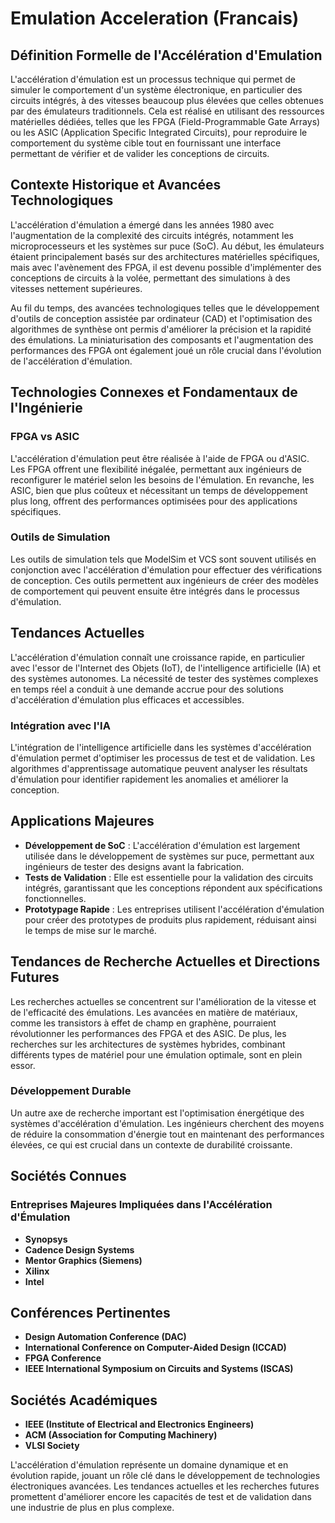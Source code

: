 # Emulation Acceleration (Francais)

## Définition Formelle de l'Accélération d'Emulation

L'accélération d'émulation est un processus technique qui permet de simuler le comportement d'un système électronique, en particulier des circuits intégrés, à des vitesses beaucoup plus élevées que celles obtenues par des émulateurs traditionnels. Cela est réalisé en utilisant des ressources matérielles dédiées, telles que les FPGA (Field-Programmable Gate Arrays) ou les ASIC (Application Specific Integrated Circuits), pour reproduire le comportement du système cible tout en fournissant une interface permettant de vérifier et de valider les conceptions de circuits.

## Contexte Historique et Avancées Technologiques

L'accélération d'émulation a émergé dans les années 1980 avec l'augmentation de la complexité des circuits intégrés, notamment les microprocesseurs et les systèmes sur puce (SoC). Au début, les émulateurs étaient principalement basés sur des architectures matérielles spécifiques, mais avec l'avènement des FPGA, il est devenu possible d'implémenter des conceptions de circuits à la volée, permettant des simulations à des vitesses nettement supérieures.

Au fil du temps, des avancées technologiques telles que le développement d'outils de conception assistée par ordinateur (CAD) et l'optimisation des algorithmes de synthèse ont permis d'améliorer la précision et la rapidité des émulations. La miniaturisation des composants et l'augmentation des performances des FPGA ont également joué un rôle crucial dans l'évolution de l'accélération d'émulation.

## Technologies Connexes et Fondamentaux de l'Ingénierie

### FPGA vs ASIC

L'accélération d'émulation peut être réalisée à l'aide de FPGA ou d'ASIC. Les FPGA offrent une flexibilité inégalée, permettant aux ingénieurs de reconfigurer le matériel selon les besoins de l'émulation. En revanche, les ASIC, bien que plus coûteux et nécessitant un temps de développement plus long, offrent des performances optimisées pour des applications spécifiques.

### Outils de Simulation

Les outils de simulation tels que ModelSim et VCS sont souvent utilisés en conjonction avec l'accélération d'émulation pour effectuer des vérifications de conception. Ces outils permettent aux ingénieurs de créer des modèles de comportement qui peuvent ensuite être intégrés dans le processus d'émulation.

## Tendances Actuelles

L'accélération d'émulation connaît une croissance rapide, en particulier avec l'essor de l'Internet des Objets (IoT), de l'intelligence artificielle (IA) et des systèmes autonomes. La nécessité de tester des systèmes complexes en temps réel a conduit à une demande accrue pour des solutions d'accélération d'émulation plus efficaces et accessibles.

### Intégration avec l'IA

L'intégration de l'intelligence artificielle dans les systèmes d'accélération d'émulation permet d'optimiser les processus de test et de validation. Les algorithmes d'apprentissage automatique peuvent analyser les résultats d'émulation pour identifier rapidement les anomalies et améliorer la conception.

## Applications Majeures

- **Développement de SoC** : L'accélération d'émulation est largement utilisée dans le développement de systèmes sur puce, permettant aux ingénieurs de tester des designs avant la fabrication.
- **Tests de Validation** : Elle est essentielle pour la validation des circuits intégrés, garantissant que les conceptions répondent aux spécifications fonctionnelles.
- **Prototypage Rapide** : Les entreprises utilisent l'accélération d'émulation pour créer des prototypes de produits plus rapidement, réduisant ainsi le temps de mise sur le marché.

## Tendances de Recherche Actuelles et Directions Futures

Les recherches actuelles se concentrent sur l'amélioration de la vitesse et de l'efficacité des émulations. Les avancées en matière de matériaux, comme les transistors à effet de champ en graphène, pourraient révolutionner les performances des FPGA et des ASIC. De plus, les recherches sur les architectures de systèmes hybrides, combinant différents types de matériel pour une émulation optimale, sont en plein essor.

### Développement Durable

Un autre axe de recherche important est l'optimisation énergétique des systèmes d'accélération d'émulation. Les ingénieurs cherchent des moyens de réduire la consommation d'énergie tout en maintenant des performances élevées, ce qui est crucial dans un contexte de durabilité croissante.

## Sociétés Connues

### Entreprises Majeures Impliquées dans l'Accélération d'Émulation

- **Synopsys**
- **Cadence Design Systems**
- **Mentor Graphics (Siemens)**
- **Xilinx**
- **Intel**

## Conférences Pertinentes

- **Design Automation Conference (DAC)**
- **International Conference on Computer-Aided Design (ICCAD)**
- **FPGA Conference**
- **IEEE International Symposium on Circuits and Systems (ISCAS)**

## Sociétés Académiques

- **IEEE (Institute of Electrical and Electronics Engineers)**
- **ACM (Association for Computing Machinery)**
- **VLSI Society**

L'accélération d'émulation représente un domaine dynamique et en évolution rapide, jouant un rôle clé dans le développement de technologies électroniques avancées. Les tendances actuelles et les recherches futures promettent d'améliorer encore les capacités de test et de validation dans une industrie de plus en plus complexe.